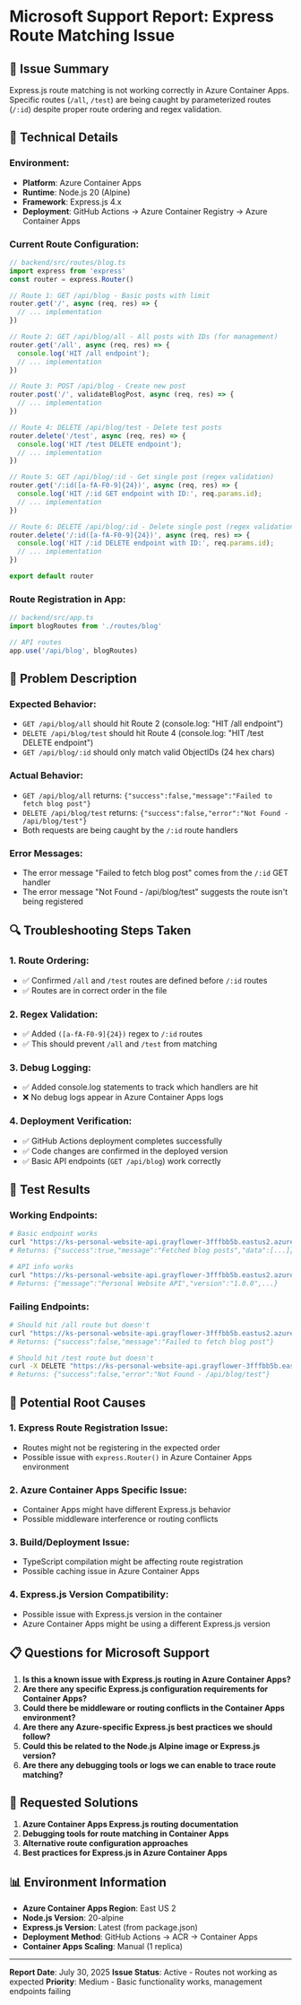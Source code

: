 # Microsoft Support Report: Express Route Matching Issue

## 🎯 **Issue Summary**
Express.js route matching is not working correctly in Azure Container Apps. Specific routes (`/all`, `/test`) are being caught by parameterized routes (`/:id`) despite proper route ordering and regex validation.

## 🔧 **Technical Details**

### **Environment:**
- **Platform**: Azure Container Apps
- **Runtime**: Node.js 20 (Alpine)
- **Framework**: Express.js 4.x
- **Deployment**: GitHub Actions → Azure Container Registry → Azure Container Apps

### **Current Route Configuration:**

```javascript
// backend/src/routes/blog.ts
import express from 'express'
const router = express.Router()

// Route 1: GET /api/blog - Basic posts with limit
router.get('/', async (req, res) => {
  // ... implementation
})

// Route 2: GET /api/blog/all - All posts with IDs (for management)
router.get('/all', async (req, res) => {
  console.log('HIT /all endpoint');
  // ... implementation
})

// Route 3: POST /api/blog - Create new post
router.post('/', validateBlogPost, async (req, res) => {
  // ... implementation
})

// Route 4: DELETE /api/blog/test - Delete test posts
router.delete('/test', async (req, res) => {
  console.log('HIT /test DELETE endpoint');
  // ... implementation
})

// Route 5: GET /api/blog/:id - Get single post (regex validation)
router.get('/:id([a-fA-F0-9]{24})', async (req, res) => {
  console.log('HIT /:id GET endpoint with ID:', req.params.id);
  // ... implementation
})

// Route 6: DELETE /api/blog/:id - Delete single post (regex validation)
router.delete('/:id([a-fA-F0-9]{24})', async (req, res) => {
  console.log('HIT /:id DELETE endpoint with ID:', req.params.id);
  // ... implementation
})

export default router
```

### **Route Registration in App:**
```javascript
// backend/src/app.ts
import blogRoutes from './routes/blog'

// API routes
app.use('/api/blog', blogRoutes)
```

## 🚨 **Problem Description**

### **Expected Behavior:**
- `GET /api/blog/all` should hit Route 2 (console.log: "HIT /all endpoint")
- `DELETE /api/blog/test` should hit Route 4 (console.log: "HIT /test DELETE endpoint")
- `GET /api/blog/:id` should only match valid ObjectIDs (24 hex chars)

### **Actual Behavior:**
- `GET /api/blog/all` returns: `{"success":false,"message":"Failed to fetch blog post"}`
- `DELETE /api/blog/test` returns: `{"success":false,"error":"Not Found - /api/blog/test"}`
- Both requests are being caught by the `/:id` route handlers

### **Error Messages:**
- The error message "Failed to fetch blog post" comes from the `/:id` GET handler
- The error message "Not Found - /api/blog/test" suggests the route isn't being registered

## 🔍 **Troubleshooting Steps Taken**

### **1. Route Ordering:**
- ✅ Confirmed `/all` and `/test` routes are defined before `/:id` routes
- ✅ Routes are in correct order in the file

### **2. Regex Validation:**
- ✅ Added `([a-fA-F0-9]{24})` regex to `/:id` routes
- ✅ This should prevent `/all` and `/test` from matching

### **3. Debug Logging:**
- ✅ Added console.log statements to track which handlers are hit
- ❌ No debug logs appear in Azure Container Apps logs

### **4. Deployment Verification:**
- ✅ GitHub Actions deployment completes successfully
- ✅ Code changes are confirmed in the deployed version
- ✅ Basic API endpoints (`GET /api/blog`) work correctly

## 🧪 **Test Results**

### **Working Endpoints:**
```bash
# Basic endpoint works
curl "https://ks-personal-website-api.grayflower-3fffbb5b.eastus2.azurecontainerapps.io/api/blog"
# Returns: {"success":true,"message":"Fetched blog posts","data":[...]}

# API info works
curl "https://ks-personal-website-api.grayflower-3fffbb5b.eastus2.azurecontainerapps.io/api"
# Returns: {"message":"Personal Website API","version":"1.0.0",...}
```

### **Failing Endpoints:**
```bash
# Should hit /all route but doesn't
curl "https://ks-personal-website-api.grayflower-3fffbb5b.eastus2.azurecontainerapps.io/api/blog/all"
# Returns: {"success":false,"message":"Failed to fetch blog post"}

# Should hit /test route but doesn't
curl -X DELETE "https://ks-personal-website-api.grayflower-3fffbb5b.eastus2.azurecontainerapps.io/api/blog/test"
# Returns: {"success":false,"error":"Not Found - /api/blog/test"}
```

## 🤔 **Potential Root Causes**

### **1. Express Route Registration Issue:**
- Routes might not be registering in the expected order
- Possible issue with `express.Router()` in Azure Container Apps environment

### **2. Azure Container Apps Specific Issue:**
- Container Apps might have different Express.js behavior
- Possible middleware interference or routing conflicts

### **3. Build/Deployment Issue:**
- TypeScript compilation might be affecting route registration
- Possible caching issue in Azure Container Apps

### **4. Express.js Version Compatibility:**
- Possible issue with Express.js version in the container
- Azure Container Apps might be using a different Express.js version

## 📋 **Questions for Microsoft Support**

1. **Is this a known issue with Express.js routing in Azure Container Apps?**
2. **Are there any specific Express.js configuration requirements for Container Apps?**
3. **Could there be middleware or routing conflicts in the Container Apps environment?**
4. **Are there any Azure-specific Express.js best practices we should follow?**
5. **Could this be related to the Node.js Alpine image or Express.js version?**
6. **Are there any debugging tools or logs we can enable to trace route matching?**

## 🔧 **Requested Solutions**

1. **Azure Container Apps Express.js routing documentation**
2. **Debugging tools for route matching in Container Apps**
3. **Alternative route configuration approaches**
4. **Best practices for Express.js in Azure Container Apps**

## 📊 **Environment Information**

- **Azure Container Apps Region**: East US 2
- **Node.js Version**: 20-alpine
- **Express.js Version**: Latest (from package.json)
- **Deployment Method**: GitHub Actions → ACR → Container Apps
- **Container Apps Scaling**: Manual (1 replica)

---
**Report Date**: July 30, 2025
**Issue Status**: Active - Routes not working as expected
**Priority**: Medium - Basic functionality works, management endpoints failing 
